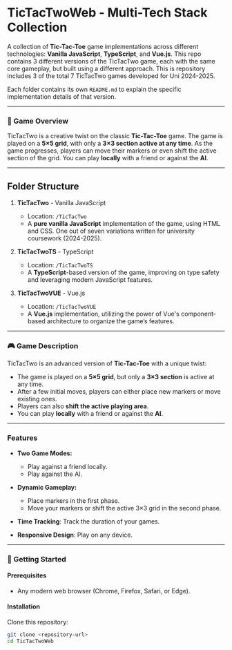 # TicTacTwoWeb - Multi-Tech Stack Collection

A collection of **Tic-Tac-Toe** game implementations across different technologies: **Vanilla JavaScript**, **TypeScript**, and **Vue.js**. This repo contains 3 different versions of the TicTacTwo game, each with the same core gameplay, but built using a different approach.
This is repository includes 3 of the total 7 TicTacTwo games developed for Uni 2024-2025.

Each folder contains its own `README.md` to explain the specific implementation details of that version.

---

### 🚀 Game Overview

TicTacTwo is a creative twist on the classic **Tic-Tac-Toe** game. The game is played on a **5×5 grid**, with only a **3×3 section active at any time**. As the game progresses, players can move their markers or even shift the active section of the grid. You can play **locally** with a friend or against the **AI**.

---

## Folder Structure

1. **TicTacTwo** - Vanilla JavaScript
   - Location: `/TicTacTwo`
   - A **pure vanilla JavaScript** implementation of the game, using HTML and CSS. One out of seven variations written for university coursework (2024-2025).

2. **TicTacTwoTS** - TypeScript
   - Location: `/TicTacTwoTS`
   - A **TypeScript**-based version of the game, improving on type safety and leveraging modern JavaScript features.

3. **TicTacTwoVUE** - Vue.js
   - Location: `/TicTacTwoVUE`
   - A **Vue.js** implementation, utilizing the power of Vue's component-based architecture to organize the game’s features.

---

### 🎮 Game Description

TicTacTwo is an advanced version of **Tic-Tac-Toe** with a unique twist:

- The game is played on a **5×5 grid**, but only a **3×3 section** is active at any time.
- After a few initial moves, players can either place new markers or move existing ones.
- Players can also **shift the active playing area**.
- You can play **locally** with a friend or against the **AI**.

---

### Features

- **Two Game Modes:**
  - Play against a friend locally.
  - Play against the AI.
  
- **Dynamic Gameplay:**
  - Place markers in the first phase.
  - Move your markers or shift the active 3×3 grid in the second phase.
  
- **Time Tracking**: Track the duration of your games.
- **Responsive Design**: Play on any device.

---

### 🚀 Getting Started

#### Prerequisites

- Any modern web browser (Chrome, Firefox, Safari, or Edge).

#### Installation

Clone this repository:

```bash
git clone <repository-url>
cd TicTacTwoWeb
